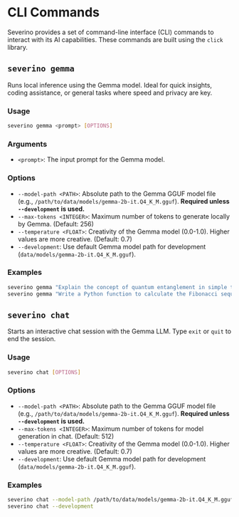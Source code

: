 # CLI Commands

Severino provides a set of command-line interface (CLI) commands to interact with its AI capabilities. These commands are built using the `click` library.

## `severino gemma`

Runs local inference using the Gemma model. Ideal for quick insights, coding assistance, or general tasks where speed and privacy are key.

### Usage

```bash
severino gemma <prompt> [OPTIONS]
```

### Arguments

*   `<prompt>`: The input prompt for the Gemma model.

### Options

*   `--model-path <PATH>`: Absolute path to the Gemma GGUF model file (e.g., `/path/to/data/models/gemma-2b-it.Q4_K_M.gguf`). **Required unless `--development` is used.**
*   `--max-tokens <INTEGER>`: Maximum number of tokens to generate locally by Gemma. (Default: 256)
*   `--temperature <FLOAT>`: Creativity of the Gemma model (0.0-1.0). Higher values are more creative. (Default: 0.7)
*   `--development`: Use default Gemma model path for development (`data/models/gemma-2b-it.Q4_K_M.gguf`).

### Examples

```bash
severino gemma "Explain the concept of quantum entanglement in simple terms." --model-path /path/to/data/models/gemma-2b-it.Q4_K_M.gguf
severino gemma "Write a Python function to calculate the Fibonacci sequence." --development
```

## `severino chat`

Starts an interactive chat session with the Gemma LLM. Type `exit` or `quit` to end the session.

### Usage

```bash
severino chat [OPTIONS]
```

### Options

*   `--model-path <PATH>`: Absolute path to the Gemma GGUF model file (e.g., `/path/to/data/models/gemma-2b-it.Q4_K_M.gguf`). **Required unless `--development` is used.**
*   `--max-tokens <INTEGER>`: Maximum number of tokens for model generation in chat. (Default: 512)
*   `--temperature <FLOAT>`: Creativity of the Gemma model (0.0-1.0). Higher values are more creative. (Default: 0.7)
*   `--development`: Use default Gemma model path for development (`data/models/gemma-2b-it.Q4_K_M.gguf`).

### Examples

```bash
severino chat --model-path /path/to/data/models/gemma-2b-it.Q4_K_M.gguf
severino chat --development
```